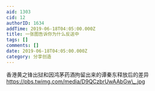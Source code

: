 ```yaml
---
aid: 1303
cid: 12
authorID: 1634
addTime: 2019-06-18T04:05:00.000Z
title: 一张图告诉你为什么反送中
tags: []
comments: []
date: 2019-06-18T04:05:00.000Z
category: 分享创造
---
```


香港黄之锋出狱和因鸿茅药酒拘留出来的谭秦东释放后的差异 https://pbs.twimg.com/media/D9QCzbrUwAAbGw\_.jpg
